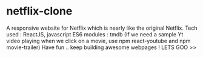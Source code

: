 # netflix-clone
A responsive website for Netflix which is nearly like the original Netflix. 
Tech used : ReactJS, javascript ES6
modules : tmdb
(If we need a sample Yt video playing when we click on a movie, use npm react-youtube and npm movie-trailer)
Have fun .. keep building awesome webpages ! LETS GOO >>

